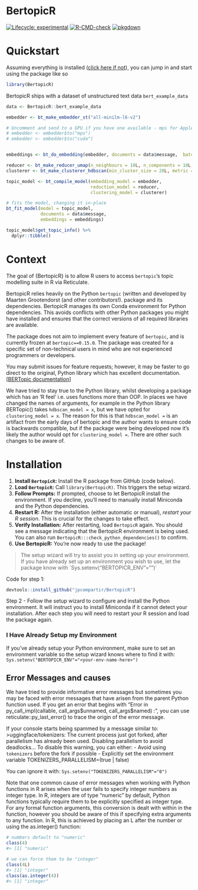 
<!-- README.md is generated from README.Rmd. Please edit that file -->

# BertopicR

<!-- badges: start -->

[![Lifecycle:
experimental](https://img.shields.io/badge/lifecycle-experimental-orange.svg)](https://lifecycle.r-lib.org/articles/stages.html#experimental)
[![R-CMD-check](https://github.com/jpcompartir/BertopicR/actions/workflows/R-CMD-check.yaml/badge.svg)](https://github.com/jpcompartir/BertopicR/actions/workflows/R-CMD-check.yaml)
[![pkgdown](https://github.com/jpcompartir/BertopicR/actions/workflows/pkgdown.yaml/badge.svg)](https://github.com/jpcompartir/BertopicR/actions/workflows/pkgdown.yaml)

<!-- badges: end -->

# Quickstart

Assuming everything is installed ([click here if not](#installation)),
you can jump in and start using the package like so

``` r
library(BertopicR)
```

BertopicR ships with a dataset of unstructured text data
`bert_example_data`

``` r
data <- BertopicR::bert_example_data

embedder <- bt_make_embedder_st("all-minilm-l6-v2")

# Uncomment and send to a GPU if you have one available - mps for Apple Silicon, cuda for Nvidia GPUs
# embedder <- embedder$to("mps")
# embedder <- embedder$to("cuda")


embeddings <- bt_do_embedding(embedder, documents = data$message,  batch_size = 16L)

reducer <- bt_make_reducer_umap(n_neighbours = 10L, n_components = 10L, metric = "cosine")
clusterer <- bt_make_clusterer_hdbscan(min_cluster_size = 20L, metric = "euclidean", cluster_selection_method = "eom", min_samples = 10L)

topic_model <- bt_compile_model(embedding_model = embedder,
                                reduction_model = reducer,
                                clustering_model = clusterer)

# fits the model, changing it in-place
bt_fit_model(model = topic_model, 
             documents = data$message, 
             embeddings = embeddings)

topic_model$get_topic_info() %>%
  dplyr::tibble()
```

# Context

The goal of {BertopicR} is to allow R users to access `bertopic`’s topic
modelling suite in R via Reticulate.

BertopicR relies heavily on the Python `bertopic` (written and developed
by Maarten Grootendorst (and other contributors!). package and its
dependencies. BertopicR manages its own Conda environment for Python
dependencies. This avoids conflicts with other Python packages you might
have installed and ensures that the correct versions of all required
libraries are available.

The package does not aim to implement every feature of `bertopic`, and
is currently frozen at `bertopic==0.15.0`. The package was created for a
specific set of non-technical users in mind who are not experienced
programmers or developers.

You may submit issues for feature requests; however, it may be faster to
go direct to the original, Python library which has excellent
documentation. \[[BERTopic
documentation](https://maartengr.github.io/BERTopic/index.html)\]

We have tried to stay true to the Python library, whilst developing a
package which has an ‘R feel’ i.e. uses functions more than OOP. In
places we have changed the names of arguments, for example in the Python
library BERTopic() takes `hdbscan_model = x`, but we have opted for
`clustering_model = x`. The reason for this is that `hdbscan_model =` is
an artifact from the early days of bertopic and the author wants to
ensure code is backwards compatible, but if the package were being
developed now it’s likely the author would opt for `clustering_model =`.
There are other such changes to be aware of.

# Installation

1.  **Install `BertopicR`:** Install the R package from GitHub (code
    below).
2.  **Load `BertopicR`:** Call `library(BertopicR)`. This triggers the
    setup wizard.
3.  **Follow Prompts:** If prompted, choose to let BertopicR install the
    environment. If you decline, you’ll need to manually install
    Miniconda and the Python dependencies.
4.  **Restart R:** After the installation (either automatic or manual),
    *restart your R session*. This is crucial for the changes to take
    effect.
5.  **Verify Installation:** After restarting, load `BertopicR` again.
    You should see a message indicating that the BertopicR environment
    is being used. You can also run
    `BertopicR:::check_python_dependencies()` to confirm.
6.  **Use BertopicR:** You’re now ready to use the package!

> The setup wizard will try to assist you in setting up your
> environment. If you have already set up an environment you wish to
> use, let the package know with
> \`Sys.setenv(“BERTOPICR_ENV”=“<your-env-name-here>”)\`

Code for step 1:

``` r
devtools::install_github("jpcompartir/BertopicR")
```

Step 2 - Follow the setup wizard to configure and install the Python
environment. It will instruct you to install Miniconda if it cannot
detect your installation. After each step you will need to restart your
R session and load the package again.

### I Have Already Setup my Environment

If you’ve already setup your Python environment, make sure to set an
environment variable so the setup wizard knows where to find it with:
`Sys.setenv("BERTOPICR_ENV"="<your-env-name-here>")`

## Error Messages and causes

We have tried to provide informative error messages but sometimes you
may be faced with error messages that have arisen from the parent Python
function used. If you get an error that begins with “Error in
py_call_impl(callable, call_args\$unnamed, call_args\$named) :”, you can
use reticulate::py_last_error() to trace the origin of the error
message.

If your console starts being spammed by a message similar to:
\>uggingface/tokenizers: The current process just got forked, after
parallelism has already been used. Disabling parallelism to avoid
deadlocks… To disable this warning, you can either: - Avoid using
`tokenizers` before the fork if possible - Explicitly set the
environment variable TOKENIZERS_PARALLELISM=(true \| false)

You can ignore it with: `Sys.setenv("TOKENIZERS_PARALLELISM"="0")`

Note that one common cause of error messages when working with Python
functions in R arises when the user fails to specify integer numbers as
integer type. In R, integers are of type “numeric” by default, Python
functions typically require them to be explicitly specified as integer
type. For any formal function arguments, this conversion is dealt with
within in the function, however you should be aware of this if
specifying extra arguments to any function. In R, this is achieved by
placing an L after the number or using the as.integer() function:

``` r
# numbers default to "numeric"
class(4)
#> [1] "numeric"

# we can force them to be "integer"
class(4L)
#> [1] "integer"
class(as.integer(4))
#> [1] "integer"
```
